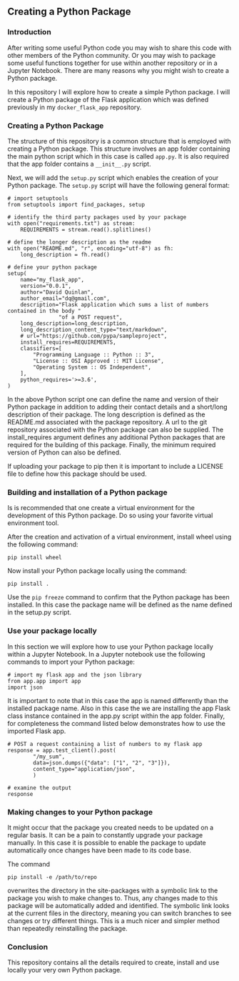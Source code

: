 ## Creating a Python Package

### Introduction
After writing some useful Python code you may wish to share this code with other members
of the Python community. Or you may wish to package some useful 
functions together for use within another repository or in a Jupyter Notebook. There 
are many reasons why you might wish to create a Python package.  

In this repository I will explore how to create a simple Python package. I will create
a Python package of the Flask application which was defined previously in my 
`docker_flask_app` repository. 
 
### Creating a Python Package
The structure of this repository is a common structure that is employed with creating 
a Python package. This structure involves an app folder containing the main python 
script which in this case is called `app.py`. It is also required that the app folder
contains a `__init__.py` script.

Next, we will add the `setup.py` script which enables the creation of your Python 
package. The `setup.py` script will have the following general format:

```
# import setuptools
from setuptools import find_packages, setup

# identify the third party packages used by your package
with open("requirements.txt") as stream:
    REQUIREMENTS = stream.read().splitlines()

# define the longer description as the readme 
with open("README.md", "r", encoding="utf-8") as fh:
    long_description = fh.read()

# define your python package
setup(
    name="my_flask_app",
    version="0.0.1",
    author="David Quinlan",
    author_email="dq@gmail.com",
    description="Flask application which sums a list of numbers contained in the body "
                "of a POST request",
    long_description=long_description,
    long_description_content_type="text/markdown",
    # url="https://github.com/pypa/sampleproject",
    install_requires=REQUIREMENTS,
    classifiers=[
        "Programming Language :: Python :: 3",
        "License :: OSI Approved :: MIT License",
        "Operating System :: OS Independent",
    ],
    python_requires='>=3.6',
)
```
In the above Python script one can define the name and version of their Python package in addition
to adding their contact details and a short/long description of their package. 
The long description is defined as the README.md associated with the package repository. 
A url to the git repository associated with the Python package can also be supplied. 
The install_requires argument defines any additional Python packages that are required for 
the building of this package. Finally, the minimum required version of Python can also be defined. 

If uploading your package to pip then it is important to include a LICENSE file to define how this 
package should be used.  

### Building and installation of a Python package
Is is recommended that one create a virtual environment for the development of this 
Python package. Do so using your favorite virtual environment tool. 

After the creation and activation of a virtual environment, install wheel using the following command:

`pip install wheel`

Now install your Python package locally using the command:

`pip install .`

Use the `pip freeze` command to confirm that the Python package has been installed. In 
this case the package name will be defined as the name defined in the setup.py script. 

### Use your package locally
In this section we will explore how to use your Python package locally within a 
Jupyter Notebook. In a Jupyter notebook use the following commands to import your Python 
package:
```
# import my flask app and the json library
from app.app import app
import json
```

It is important to note that in this case the app is named differently than the 
installed package name. Also in this case the we are installing the app Flask class 
instance contained in the app.py script within the app folder. Finally, for 
completeness the command listed below demonstrates how to use the imported Flask app. 

```
# POST a request containing a list of numbers to my flask app 
response = app.test_client().post(
        "/my_sum",
        data=json.dumps({"data": ["1", "2", "3"]}),
        content_type="application/json",
        )

# examine the output
response
```

### Making changes to your Python package
It might occur that the package you created needs to be updated on a regular basis.
It can be a pain to constantly upgrade your package manually. In this case it is 
possible to enable the package to update automatically once changes have been made 
to its code base. 

The command 

`pip install -e /path/to/repo` 

overwrites the directory in the site-packages with a symbolic link to the package 
you wish to make changes to. Thus, any changes made to this package will be 
automatically added and identified. The symbolic link looks at the current files 
in the directory, meaning you can switch branches to see changes or try different 
things. This is a much nicer and simpler method than repeatedly reinstalling the package.

### Conclusion
This repository contains all the details required to create, install and use locally 
your very own Python package. 
